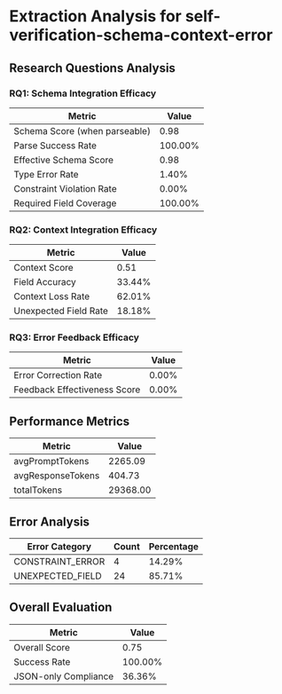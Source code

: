 # Extraction Analysis for self-verification-schema-context-error

## Research Questions Analysis

### RQ1: Schema Integration Efficacy

| Metric | Value |
|--------|-------|
| Schema Score (when parseable) | 0.98 |
| Parse Success Rate | 100.00% |
| Effective Schema Score | 0.98 |
| Type Error Rate | 1.40% |
| Constraint Violation Rate | 0.00% |
| Required Field Coverage | 100.00% |

### RQ2: Context Integration Efficacy

| Metric | Value |
|--------|-------|
| Context Score | 0.51 |
| Field Accuracy | 33.44% |
| Context Loss Rate | 62.01% |
| Unexpected Field Rate | 18.18% |

### RQ3: Error Feedback Efficacy

| Metric | Value |
|--------|-------|
| Error Correction Rate | 0.00% |
| Feedback Effectiveness Score | 0.00% |

## Performance Metrics

| Metric | Value |
|--------|-------|
| avgPromptTokens | 2265.09 |
| avgResponseTokens | 404.73 |
| totalTokens | 29368.00 |

## Error Analysis

| Error Category | Count | Percentage |
|---------------|-------|------------|
| CONSTRAINT_ERROR | 4 | 14.29% |
| UNEXPECTED_FIELD | 24 | 85.71% |

## Overall Evaluation

| Metric | Value |
|--------|-------|
| Overall Score | 0.75 |
| Success Rate | 100.00% |
| JSON-only Compliance | 36.36% |
